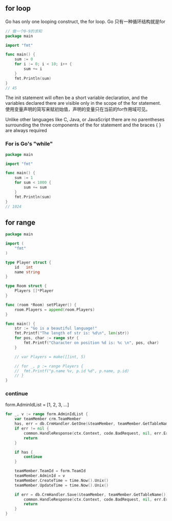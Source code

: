 ## for loop
Go has only one looping construct, the for loop.
Go 只有一种循环结构就是for
```go
// 做一个0-9的求和
package main

import "fmt"

func main() {
	sum := 0
	for i := 0; i < 10; i++ {
		sum += i
	}
	fmt.Println(sum)
}
// 45
```
The init statement will often be a short variable declaration, and the variables declared there are visible only in the scope of the for statement.
使用变量声明的简写来赋初始值，声明的变量只在当前的for作用域可见。

Unlike other languages like C, Java, or JavaScript there are no parentheses surrounding the three components of the for statement and the braces { } are always required

### For is Go's "while"
```go
package main

import "fmt"

func main() {
	sum := 1
	for sum < 1000 {
		sum += sum
	}
	fmt.Println(sum)
}
// 1024
```

## for range
```go
package main

import (
	"fmt"
)

type Player struct {
	id   int
	name string
}

type Room struct {
	Players []*Player
}

func (room *Room) setPlayer() {
	room.Players = append(room.Players)
}

func main() {
	str := "Go is a beautiful language!"
	fmt.Printf("The length of str is: %d\n", len(str))
	for pos, char := range str {
		fmt.Printf("Character on position %d is: %c \n", pos, char)
	}

	// var Players = make([]int, 5)

	// for _, p := range Players {
	// 	fmt.Printf("p.name %v, p.id %d", p.name, p.id)
	// }
}
```

### continue
form.AdminIdList = [1, 2, 3, ...]
```go
for _, v := range form.AdminIdList {
	var teamMember crm.TeamMember
	has, err = db.CrmHandler.GetOne(&teamMember, teamMember.GetTableName(), "admin_id", v)
	if err != nil {
		common.HandleResponse(ctx.Context, code.BadRequest, nil, err.Error())
		return
	}

	if has {
		continue
	}

	teamMember.TeamId = form.TeamId
	teamMember.AdminId = v
	teamMember.CreateTime = time.Now().Unix()
	teamMember.UpdateTime = time.Now().Unix()

	if err = db.CrmHandler.Save(&teamMember, teamMember.GetTableName()); err != nil {
		common.HandleResponse(ctx.Context, code.BadRequest, nil, err.Error())
		return
	}
}
```